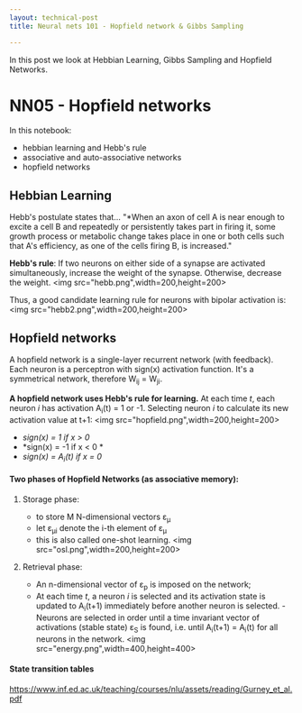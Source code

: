 ```yaml
---
layout: technical-post
title: Neural nets 101 - Hopfield network & Gibbs Sampling	

---
```


In this post we look at Hebbian Learning, Gibbs Sampling and Hopfield Networks.

# NN05 - Hopfield networks

In this notebook: 
- hebbian learning and Hebb's rule
- associative and auto-associative networks
- hopfield networks


## Hebbian Learning 
Hebb's postulate states that... 
"*When an axon of cell A is near enough to excite a cell B and repeatedly or persistently takes part in firing it, some growth process or metabolic change takes place in one or both cells such that A's efficiency, as one of the cells firing B, is increased." 

**Hebb's rule**: If two neurons on either side of a synapse are activated simultaneously, increase the weight of the synapse. Otherwise, decrease the weight. 
<img src="hebb.png",width=200,height=200>

Thus, a good candidate learning rule for neurons with bipolar activation is: 
<img src="hebb2.png",width=200,height=200>

## Hopfield networks
A hopfield network is a single-layer recurrent network (with feedback). Each neuron is a perceptron with sign(x) activation function. It's a symmetrical network, therefore W<sub>ij</sub> = W<sub>ji</sub>. 

**A hopfield network uses Hebb's rule for learning.** At each time *t*, each neuron *i* has activation A<sub>i</sub>(t) = 1 or -1. Selecting neuron *i* to calculate its new activation value at t+1: 
<img src="hopfield.png",width=200,height=200>
- *sign(x) = 1 if x > 0*
- *sign(x) = -1 if x < 0 *
- *sign(x) = A<sub>i</sub>(t) if x = 0*

#### Two phases of Hopfield Networks (as associative memory): 
1. Storage phase: 
    - to store M N-dimensional vectors ε<sub>µ</sub>
    - let ε<sub>µi</sub> denote the i-th element of ε<sub>µ</sub>
    - this is also called one-shot learning. 
<img src="osl.png",width=200,height=200>

2. Retrieval phase: 
    - An n-dimensional vector of ε<sub>p</sub> is imposed on the network; 
    - At each time *t*, a neuron *i* is selected and its activation state is updated to A<sub>i</sub>(t+1) immediately before another neuron is selected. 
    -Neurons are selected in order until a time invariant vector of activations (stable state) ε<sub>S</sub> is found, i.e. until A<sub>i</sub>(t+1) = A<sub>i</sub>(t) for all neurons in the network. 
<img src="energy.png",width=400,height=400>


#### State transition tables
https://www.inf.ed.ac.uk/teaching/courses/nlu/assets/reading/Gurney_et_al.pdf

